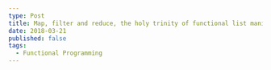 ```yaml
---
type: Post
title: Map, filter and reduce, the holy trinity of functional list manipulation
date: 2018-03-21
published: false
tags:
  - Functional Programming
---
```

